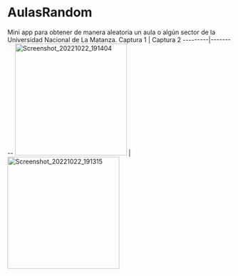 # AulasRandom
Mini app para obtener de manera aleatoria un aula o algún sector de la Universidad Nacional de La Matanza.
Captura 1 | Captura 2
---------|---------
<img width="251" alt="Screenshot_20221022_191404" src="https://user-images.githubusercontent.com/49699988/197364567-4712b6fb-bc6a-4d64-8cef-1d2da461c008.png"> | <img width="251" alt="Screenshot_20221022_191315" src="https://user-images.githubusercontent.com/49699988/197364586-7c9abf83-0f3e-4969-b63b-4f3f1ffc6d24.png">
